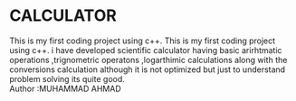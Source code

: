 # CALCULATOR
This is my first coding project using c++. 
This is my first coding project using c++. i have developed scientific calculator having basic arirhtmatic  operations ,trignometric operatons ,logarthimic calculations along with the conversions calculation 
although it is not optimized but just to understand problem solving its quite good.
<br>
Author :MUHAMMAD AHMAD 
